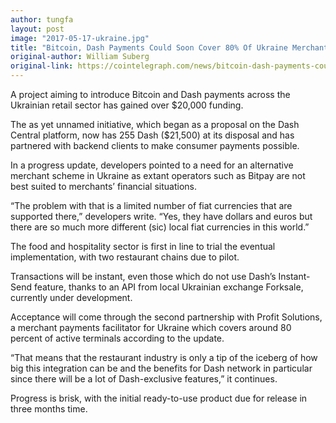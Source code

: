 ```yaml
---
author: tungfa
layout: post
image: "2017-05-17-ukraine.jpg"
title: "Bitcoin, Dash Payments Could Soon Cover 80% Of Ukraine Merchant Terminals"
original-author: William Suberg
original-link: https://cointelegraph.com/news/bitcoin-dash-payments-could-soon-cover-80-of-ukraine-merchant-terminals
---
```

A project aiming to introduce Bitcoin and Dash payments across the Ukrainian retail sector has gained over $20,000 funding.

The as yet unnamed initiative, which began as a proposal on the Dash Central platform, now has 255 Dash ($21,500) at its disposal and has partnered with backend clients to make consumer payments possible.

In a progress update, developers pointed to a need for an alternative merchant scheme in Ukraine as extant operators such as Bitpay are not best suited to merchants’ financial situations.

“The problem with that is a limited number of fiat currencies that are supported there,” developers write. “Yes, they have dollars and euros but there are so much more different (sic) local fiat currencies in this world.”

The food and hospitality sector is first in line to trial the eventual implementation, with two restaurant chains due to pilot.

Transactions will be instant, even those which do not use Dash’s Instant-Send feature, thanks to an API from local Ukrainian exchange Forksale, currently under development.

Acceptance will come through the second partnership with Profit Solutions, a merchant payments facilitator for Ukraine which covers around 80 percent of active terminals according to the update.

“That means that the restaurant industry is only a tip of the iceberg of how big this integration can be and the benefits for Dash network in particular since there will be a lot of Dash-exclusive features,” it continues.

Progress is brisk, with the initial ready-to-use product due for release in three months time.

